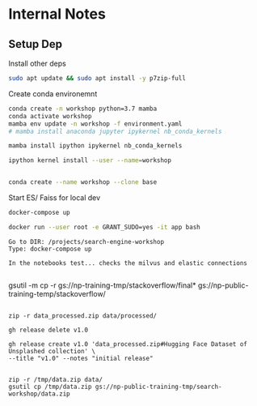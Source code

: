 # Internal Notes

## Setup Dep

Install other deps

```bash
sudo apt update && sudo apt install -y p7zip-full
```

Create conda environemnt

```bash
conda create -n workshop python=3.7 mamba
conda activate workshop
mamba env update -n workshop -f environment.yaml 
# mamba install anaconda jupyter ipykernel nb_conda_kernels

mamba install ipython ipykernel nb_conda_kernels

ipython kernel install --user --name=workshop


conda create --name workshop --clone base

```

Start ES/ Faiss for local dev

```bash
docker-compose up
```

```bash
docker run --user root -e GRANT_SUDO=yes -it app bash
```



```
Go to DIR: /projects/search-engine-workshop
Type: docker-compose up

In the notebooks test... checks the milvus and elastic connections


```
gsutil -m cp -r gs://np-training-tmp/stackoverflow/final* gs://np-public-training-temp/stackoverflow/
```

```




```
zip -r data_processed.zip data/processed/

gh release delete v1.0

gh release create v1.0 'data_processed.zip#Hugging Face Dataset of Unsplashed collection' \
--title "v1.0" --notes "initial release"


```



```
zip -r /tmp/data.zip data/
gsutil cp /tmp/data.zip gs://np-public-training-tmp/search-workshop/data.zip


```